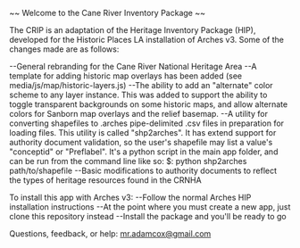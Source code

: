 ~~ Welcome to the Cane River Inventory Package ~~

The CRIP is an adaptation of the Heritage Inventory Package (HIP), developed for the Historic Places LA installation of Arches v3.  Some of the changes made are as follows:

--General rebranding for the Cane River National Heritage Area
--A template for adding historic map overlays has been added (see media/js/map/historic-layers.js)
--The ability to add an "alternate" color scheme to any layer instance.  This was added to support the ability to toggle transparent backgrounds on some historic maps, and allow alternate colors for Sanborn map overlays and the relief basemap.
--A utility for converting shapefiles to .arches pipe-delimited .csv files in preparation for loading files.  This utility is called "shp2arches".  It has extend support for authority document validation, so the user's shapefile may list a value's "conceptid" or "Preflabel".  It's a python script in the main app folder, and can be run from the command line like so:
        $: python shp2arches path/to/shapefile
--Basic modifications to authority documents to reflect the types of heritage resources found in the CRNHA

To install this app with Arches v3:
  --Follow the normal Arches HIP installation instructions
  --At the point where you must create a new app, just clone this repository instead
  --Install the package and you'll be ready to go

Questions, feedback, or help: mr.adamcox@gmail.com
